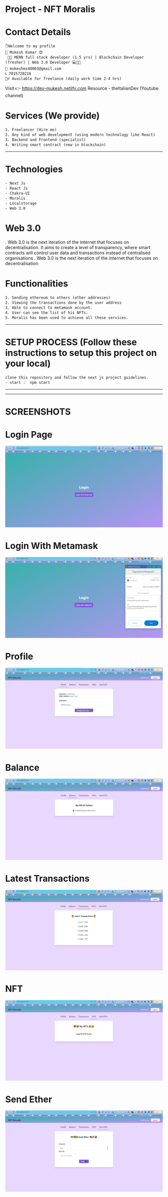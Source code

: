 # Project - NFT Moralis

# Contact Details

    ✋Welcome to my profile
    📛 Mukesh Kumar 😍
     👨‍🏫 MERN full stack developer (1.5 yrs) | Blockchain Developer (fresher) | Web 3.0 Developer 💻👩‍💻
    📧 mukeshms40003@gmail.com
    📞 7015720216
    🤷‍♂️ Available for freelance (daily work time 2-4 hrs)

Visit 👉 https://dev-mukesh.netlify.com
Resource - theItalianDev (Youtube channel)

# Services (We provide)

    1. Freelancer (Hire me)
    2. Any kind of web development (using modern technology like React)
    3. Backend and Frontend (specialist)
    4. Writing smart contract (new in blockchain)

---

# Technologies

    - Next Js
    - React Js
    - Chakra-UI
    - Moralis
    - Localstorage
    - Web 3.0

# Web 3.0

. Web 3.0 is the next iteration of the internet that focuses on decentralisation. It aims to create a level of transparency, where smart contracts will control user data and transactions instead of centralised organisations
. Web 3.0 is the next iteration of the internet that focuses on decentralisation

# Functionalities

    1. Sending ethereum to others (other addresses)
    2. Viewing the transactions done by the user address
    3. Able to connect to metamask account.
    4. User can see the list of his NFTs.
    5. Moralis has been used to achieve all these services.

---

# SETUP PROCESS (Follow these instructions to setup this project on your local)

    clone this repository and follow the next js project guidelines.
    - start :  npm start

---

---

# SCREENSHOTS

# Login Page

![plot](./public/assets/screenshots/login_screen.png)

# Login With Metamask

![plot](./public/assets/screenshots/login_with_metamask.png)

# Profile

![plot](./public/assets/screenshots/dashboard_and_profile_screen.png)

# Balance

![plot](./public/assets/screenshots/balance_screen.png)

# Latest Transactions

![plot](./public/assets/screenshots/transactions_screen.png)

# NFT

![plot](./public/assets/screenshots/nft_screen.png)

# Send Ether

![plot](./public/assets/screenshots/send_eth_screen.png)
